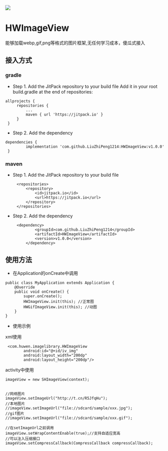 [![](https://jitpack.io/v/LiuZhiPeng1214/HWImageView.svg)](https://jitpack.io/#LiuZhiPeng1214/HWImageView)
# HWImageView
能够加载webp,gif,png等格式的图片框架,无任何学习成本，傻瓜式接入

## 接入方式
   ### gradle
   - Step 1. Add the JitPack repository to your build file
   Add it in your root build.gradle at the end of repositories:
   ```
   allprojects {
   		repositories {
   			...
   			maven { url 'https://jitpack.io' }
   		}
   	}
   ```
   - Step 2. Add the dependency
   ```
   dependencies {
   	        implementation 'com.github.LiuZhiPeng1214:HWImageView:v1.0.0'
   	}
   ```
   ### maven
   - Step 1. Add the JitPack repository to your build file
   ```
    	<repositories>
    		<repository>
    		    <id>jitpack.io</id>
    		    <url>https://jitpack.io</url>
    		</repository>
    	</repositories>
   ```
   - Step 2. Add the dependency
   ```
        <dependency>
        	    <groupId>com.github.LiuZhiPeng1214</groupId>
        	    <artifactId>HWImageView</artifactId>
        	    <version>v1.0.0</version>
        	</dependency>
   ```
   
## 使用方法
 - 在Application的onCreate中调用
 ```
 public class MyApplication extends Application {
     @Override
     public void onCreate() {
         super.onCreate();
         HWImageView.init(this); //正常图
         HWGifImageView.init(this); //动图
     }
 }

```
- 使用示例

xml使用
```
 <com.huwen.imagelibrary.HWImageView
        android:id="@+id/iv_img"
        android:layout_width="200dp"
        android:layout_height="200dp"/>
```
activity中使用
```
imageView = new SHImageView(context);


//网络图片
imageView.setImageUrl("http://t.cn/R5JfqHu");
//本地图片
//imageView.setImageUrl("file://sdcard/sample/xxx.jpg");
//gif图片
//imageView.setImageUrl("file://sdcard/sample/xxx.gif");
    
//在setImageUrl之前调用
imageView.setWrapContentEnable(true);//支持自适应宽高
//可以注入压缩接口
imageView.setCompressCallback(CompressCallback compressCallback);
```
    

    

